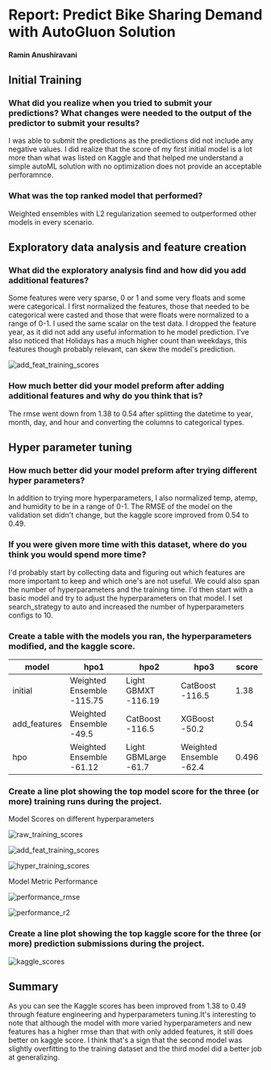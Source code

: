 # Report: Predict Bike Sharing Demand with AutoGluon Solution
#### Ramin Anushiravani

## Initial Training
### What did you realize when you tried to submit your predictions? What changes were needed to the output of the predictor to submit your results?
I was able to submit the predictions as the predictions did not include any negative values. I did realize that the score of my first initial model is a lot more than what was listed on Kaggle and that helped me understand a simple autoML solution with no optimization does not provide an acceptable perforamnce.


### What was the top ranked model that performed?
Weighted ensembles with L2 regularization seemed to outperformed other models in every scenario.

## Exploratory data analysis and feature creation
### What did the exploratory analysis find and how did you add additional features?
Some features were very sparse, 0 or 1 and some very floats and some were categorical. I first normalized the features, those that needed to be categorical were casted and those that were floats were normalized to a range of 0-1. I used the same scalar on the test data. I dropped the feature year, as it did not add any useful information to he model prediction.
I've also noticed that Holidays has a much higher count than weekdays, this features though probably relevant, can skew the model's prediction.

![add_feat_training_scores](img/training_histogram.png)


### How much better did your model preform after adding additional features and why do you think that is?
The rmse went down from 1.38 to 0.54 after splitting the datetime to year, month, day, and hour and converting the columns to categorical types.


## Hyper parameter tuning
### How much better did your model preform after trying different hyper parameters?
In addition to trying more hyperparameters, I also normalized temp, atemp, and humidity to be in a range of 0-1. The RMSE of the model on the validation set didn't change, but the kaggle score improved from 0.54 to 0.49.

### If you were given more time with this dataset, where do you think you would spend more time?
I'd probably start by collecting data and figuring out which features are more important to keep and which one's are not useful. We could also span the number of hyperparameters and the training time.
I'd then start with a basic model and try to adjust the hyperparameters on that model. I set search_strategy to auto and increased the number of hyperparameters configs to 10.

### Create a table with the models you ran, the hyperparameters modified, and the kaggle score.
|model|hpo1|hpo2|hpo3|score|
|--|--|--|--|--|
|initial|Weighted Ensemble -115.75|Light GBMXT -116.19|CatBoost -116.5|1.38|
|add_features|Weighted Ensemble -49.5|CatBoost -116.5|XGBoost -50.2|0.54|
|hpo|Weighted Ensemble -61.12|Light GBMLarge -61.7|Weighted Ensemble -62.4|0.496|

### Create a line plot showing the top model score for the three (or more) training runs during the project.

Model Scores on different hyperparameters

![raw_training_scores](img/raw_training_scores.png)


![add_feat_training_scores](img/add_feat_training_scores.png)


![hyper_training_scores](img/hyper_training_scores.png)

Model Metric Performance

![performance_rmse](img/performance_rmse.png)

![performance_r2](img/performance_r2.png)

### Create a line plot showing the top kaggle score for the three (or more) prediction submissions during the project.


![kaggle_scores](img/kaggle_scores.png)

## Summary

As you can see the Kaggle scores has been improved from 1.38 to 0.49 through feature engineering and hyperparameters tuning.It's interesting to note that although the model with more varied hyperparameters and new features has a higher rmse than that with only added features, it still does better on kaggle score. I think that's a sign that the second model was slightly overfitting to the training dataset and the third model did a better job at generalizing. 
